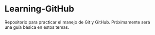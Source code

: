 # Learning-GitHub
Repositorio para practicar el manejo de Git y GitHub. Próximamente será una guía básica en estos temas.
